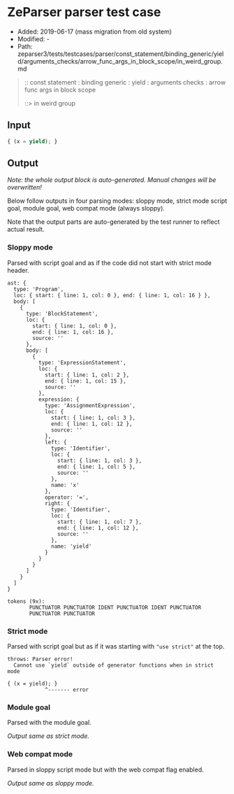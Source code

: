 # ZeParser parser test case

- Added: 2019-06-17 (mass migration from old system)
- Modified: -
- Path: zeparser3/tests/testcases/parser/const_statement/binding_generic/yield/arguments_checks/arrow_func_args_in_block_scope/in_weird_group.md

> :: const statement : binding generic : yield : arguments checks : arrow func args in block scope
>
> ::> in weird group

## Input

`````js
{ (x = yield); }
`````

## Output

_Note: the whole output block is auto-generated. Manual changes will be overwritten!_

Below follow outputs in four parsing modes: sloppy mode, strict mode script goal, module goal, web compat mode (always sloppy).

Note that the output parts are auto-generated by the test runner to reflect actual result.

### Sloppy mode

Parsed with script goal and as if the code did not start with strict mode header.

`````
ast: {
  type: 'Program',
  loc: { start: { line: 1, col: 0 }, end: { line: 1, col: 16 } },
  body: [
    {
      type: 'BlockStatement',
      loc: {
        start: { line: 1, col: 0 },
        end: { line: 1, col: 16 },
        source: ''
      },
      body: [
        {
          type: 'ExpressionStatement',
          loc: {
            start: { line: 1, col: 2 },
            end: { line: 1, col: 15 },
            source: ''
          },
          expression: {
            type: 'AssignmentExpression',
            loc: {
              start: { line: 1, col: 3 },
              end: { line: 1, col: 12 },
              source: ''
            },
            left: {
              type: 'Identifier',
              loc: {
                start: { line: 1, col: 3 },
                end: { line: 1, col: 5 },
                source: ''
              },
              name: 'x'
            },
            operator: '=',
            right: {
              type: 'Identifier',
              loc: {
                start: { line: 1, col: 7 },
                end: { line: 1, col: 12 },
                source: ''
              },
              name: 'yield'
            }
          }
        }
      ]
    }
  ]
}

tokens (9x):
       PUNCTUATOR PUNCTUATOR IDENT PUNCTUATOR IDENT PUNCTUATOR
       PUNCTUATOR PUNCTUATOR
`````

### Strict mode

Parsed with script goal but as if it was starting with `"use strict"` at the top.

`````
throws: Parser error!
  Cannot use `yield` outside of generator functions when in strict mode

{ (x = yield); }
            ^------- error
`````


### Module goal

Parsed with the module goal.

_Output same as strict mode._

### Web compat mode

Parsed in sloppy script mode but with the web compat flag enabled.

_Output same as sloppy mode._
